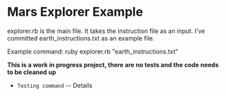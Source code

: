 # Mars Explorer Example

explorer.rb is the main file. It takes the instruction file as an input. I've committed earth_instructions.txt as an example file.

Example command:
ruby explorer.rb "earth_instructions.txt"

__This is a work in progress project, there are no tests and the code needs to be cleaned up__

- `Testing command`
-- Details